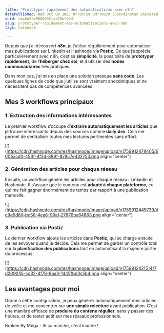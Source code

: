 ```yaml
---
title: "Prototyper rapidement des automatisations avec n8n"
datePublished: Wed Oct 08 2025 07:00:59 GMT+0000 (Coordinated Universal Time)
cuid: cmghn3rr9000002lad29xfs9d
slug: prototyper-rapidement-des-automatisations-avec-n8n
tags: hashnode

---
```


Depuis que j’ai découvert **n8n**, je l’utilise régulièrement pour automatiser mes publications sur LinkedIn et Hashnode via **Postiz**. Ce que j’apprécie particulièrement avec n8n, c’est sa **simplicité**, la possibilité de **prototyper rapidement**, de l’**héberger chez soi**, et d’utiliser des **nodes communautaires** très pratiques.

Dans mon cas, j’ai mis en place une solution presque **sans code**. Les quelques lignes de code que j’utilise sont vraiment anecdotiques et ne nécessitent pas de compétences avancées.

## Mes 3 workflows principaux

### 1\. Extraction des informations intéressantes

Le premier workflow s’occupe d’**extraire automatiquement les articles** que je trouve intéressants depuis des sources comme **daily.dev**. Cela me permet de centraliser toutes mes lectures pertinentes sans effort.

![](https://cdn.hashnode.com/res/hashnode/image/upload/v1759912478405/6005acd0-454f-4f3d-889f-828c7e432753.png align="center")

### 2\. Génération des articles pour chaque réseau

Ensuite, un workflow génère les articles pour chaque réseau : LinkedIn et Hashnode. Il s’assure que le contenu est **adapté à chaque plateforme**, ce qui me fait gagner énormément de temps par rapport à une publication manuelle.

![](https://cdn.hashnode.com/res/hashnode/image/upload/v1759912449739/dc9e9d80-bc58-4ee8-99af-27876ba64863.png align="center")

### 3\. Publication via Postiz

Le dernier workflow ajoute les articles dans **Postiz**, qui se charge ensuite de les envoyer quand je décide. Cela me permet de garder un contrôle total sur la **planification des publications** tout en automatisant la majeure partie du processus.

![](https://cdn.hashnode.com/res/hashnode/image/upload/v1759912421514/7d209245-cc32-4f78-8aa3-1d45fbd3c5b4.png align="center")

## Les avantages pour moi

Grâce à cette configuration, je peux générer automatiquement mes articles de veille et me concentrer sur **une simple relecture** avant publication. C’est une manière efficace de **produire du contenu régulier**, sans y passer des heures, et de rester actif sur mes réseaux professionnels.

Broken By Mega - Si ça marche, c'est louche !
